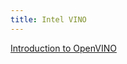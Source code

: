 ```yaml
---
title: Intel VINO
---
```


[Introduction to OpenVINO](https://towardsdatascience.com/introduction-to-openvino-897e705a1f0a)
